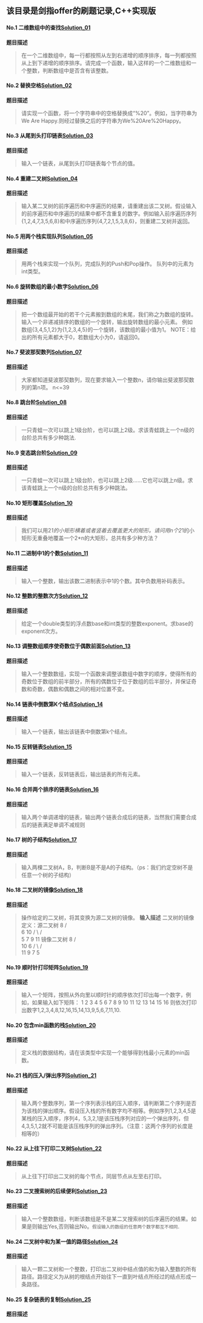 ## 该目录是剑指offer的刷题记录,C++实现版

#### No.1 二维数组中的查找[Solution_01](Solution_01.cpp)
**题目描述**
> 在一个二维数组中，每一行都按照从左到右递增的顺序排序，每一列都按照从上到下递增的顺序排序。请完成一个函数，输入这样的一个二维数组和一个整数，判断数组中是否含有该整数。


#### No.2 替换空格[Solution_02](Solution_02.cpp)
**题目描述**
> 请实现一个函数，将一个字符串中的空格替换成“%20”。例如，当字符串为We Are Happy.则经过替换之后的字符串为We%20Are%20Happy。


#### No.3 从尾到头打印链表[Solution_03](Solution_03.cpp)
**题目描述**
> 输入一个链表，从尾到头打印链表每个节点的值。


#### No.4 重建二叉树[Solution_04](Solution_04.cpp)
**题目描述**
> 输入某二叉树的前序遍历和中序遍历的结果，请重建出该二叉树。假设输入的前序遍历和中序遍历的结果中都不含重复的数字。例如输入前序遍历序列{1,2,4,7,3,5,6,8}和中序遍历序列{4,7,2,1,5,3,8,6}，则重建二叉树并返回。


#### No.5 用两个栈实现队列[Solution_05](Solution_05.cpp)
**题目描述**
> 用两个栈来实现一个队列，完成队列的Push和Pop操作。 队列中的元素为int类型。

#### No.6 旋转数组的最小数字[Solution_06](Solution_06.cpp)
**题目描述**
> 把一个数组最开始的若干个元素搬到数组的末尾，我们称之为数组的旋转。
  输入一个非递减排序的数组的一个旋转，输出旋转数组的最小元素。
  例如数组{3,4,5,1,2}为{1,2,3,4,5}的一个旋转，该数组的最小值为1。
  NOTE：给出的所有元素都大于0，若数组大小为0，请返回0。


#### No.7 斐波那契数列[Solution_07](Solution_07.cpp)
**题目描述**
> 大家都知道斐波那契数列，现在要求输入一个整数n，请你输出斐波那契数列的第n项。
  n<=39


#### No.8 跳台阶[Solution_08](Solution_08.cpp)
**题目描述**
> 一只青蛙一次可以跳上1级台阶，也可以跳上2级。求该青蛙跳上一个n级的台阶总共有多少种跳法.

#### No.9 变态跳台阶[Solution_09](Solution_09.cpp)
**题目描述**
> 一只青蛙一次可以跳上1级台阶，也可以跳上2级……它也可以跳上n级。求该青蛙跳上一个n级的台阶总共有多少种跳法。

#### No.10 矩形覆盖[Solution_10](Solution_10.cpp)
**题目描述**
> 我们可以用2*1的小矩形横着或者竖着去覆盖更大的矩形。请问用n个2*1的小矩形无重叠地覆盖一个2*n的大矩形，总共有多少种方法？

#### No.11 二进制中1的个数[Solution_11](Solution_11.cpp)
**题目描述**
> 输入一个整数，输出该数二进制表示中1的个数。其中负数用补码表示。

#### No.12 整数的整数次方[Solution_12](Solution_12.cpp)
**题目描述**
> 给定一个double类型的浮点数base和int类型的整数exponent。求base的exponent次方。

#### No.13 调整数组顺序使奇数位于偶数前面[Solution_13](Solution_13.cpp)
**题目描述**
> 输入一个整数数组，实现一个函数来调整该数组中数字的顺序，使得所有的奇数位于数组的前半部分，所有的偶数位于位于数组的后半部分，并保证奇数和奇数，偶数和偶数之间的相对位置不变。

#### No.14 链表中倒数第K个结点[Solution_14](Solution_14.cpp)
**题目描述**
> 输入一个链表，输出该链表中倒数第k个结点。

#### No.15 反转链表[Solution_15](Solution_15.cpp)
**题目描述**
> 输入一个链表，反转链表后，输出链表的所有元素。

#### No.16 合并两个排序的链表[Solution_16](Solution_16.cpp)
**题目描述**
> 输入两个单调递增的链表，输出两个链表合成后的链表，当然我们需要合成后的链表满足单调不减规则

#### No.17 树的子结构[Solution_17](Solution_17.cpp)
**题目描述**
> 输入两棵二叉树A，B，判断B是不是A的子结构。（ps：我们约定空树不是任意一个树的子结构）

#### No.18 二叉树的镜像[Solution_18](Solution_18.cpp)
**题目描述**
> 操作给定的二叉树，将其变换为源二叉树的镜像。
**输入描述**
二叉树的镜像定义：源二叉树
    	    8
    	   /  \
    	  6   10
    	 / \  / \
    	5  7 9 11
    	镜像二叉树
    	    8
    	   /  \
    	  10   6
    	 / \  / \
    	11 9 7  5

#### No.19 顺时针打印矩阵[Solution_19](Solution_19.cpp)
**题目描述**
> 输入一个矩阵，按照从外向里以顺时针的顺序依次打印出每一个数字，例如，如果输入如下矩阵： 1 2 3 4 5 6 7 8 9 10 11 12 13 14 15 16 则依次打印出数字1,2,3,4,8,12,16,15,14,13,9,5,6,7,11,10.

#### No.20 包含min函数的栈[Solution_20](Solution_20.cpp)
**题目描述**
> 定义栈的数据结构，请在该类型中实现一个能够得到栈最小元素的min函数。

#### No.21 栈的压入/弹出序列[Solution_21](Solution_21.cpp)
**题目描述**
> 输入两个整数序列，第一个序列表示栈的压入顺序，请判断第二个序列是否为该栈的弹出顺序。假设压入栈的所有数字均不相等。例如序列1,2,3,4,5是某栈的压入顺序，序列4，5,3,2,1是该压栈序列对应的一个弹出序列，但4,3,5,1,2就不可能是该压栈序列的弹出序列。（注意：这两个序列的长度是相等的）

#### No.22 从上往下打印二叉树[Solution_22](Solution_22.cpp)
**题目描述**
> 从上往下打印出二叉树的每个节点，同层节点从左至右打印。

#### No.23 二叉搜索树的后续便利[Solution_23](Solution_23.cpp)
**题目描述**
> 输入一个整数数组，判断该数组是不是某二叉搜索树的后序遍历的结果。如果是则输出Yes,否则输出No。`假设输入的数组的任意两个数字都互不相同`.

#### No.24 二叉树中和为某一值的路径[Solution_24](Solution_24.cpp)
**题目描述**
> 输入一颗二叉树和一个整数，打印出二叉树中结点值的和为输入整数的所有路径。路径定义为从树的根结点开始往下一直到叶结点所经过的结点形成一条路径。

#### No.25 复杂链表的复制[Solution_25](Solution_25.cpp)
**题目描述**
>
